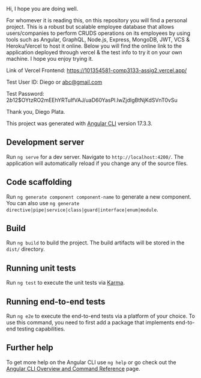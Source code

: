 Hi, 
I hope you are doing well. 

For whomever it is reading this, on this repository you will find a personal project.
This is a robust but scalable employee database that allows users/companies to perform CRUDS operations on its employees by
using tools such as Angular, GraphQL, Node.js, Express, MongoDB, JWT, VCS & Heroku/Vercel to host it online. 
Below you will find the online link to the application deployed through vercel & the test info to try it on your own machine. 
I hope you enjoy trying it. 

Link of Vercel Frontend: https://101354581-comp3133-assig2.vercel.app/

Test User ID: Diego or abc@gmail.com

Test Password: $2b$12$OYtzRO2mEEhYRTuIfVAJ/uaD60YasPl.IwZjdIgBtNjKdSVnT0vSu

Thank you, 
Diego Plata.


This project was generated with [Angular CLI](https://github.com/angular/angular-cli) version 17.3.3.

## Development server

Run `ng serve` for a dev server. Navigate to `http://localhost:4200/`. The application will automatically reload if you change any of the source files.

## Code scaffolding

Run `ng generate component component-name` to generate a new component. You can also use `ng generate directive|pipe|service|class|guard|interface|enum|module`.

## Build

Run `ng build` to build the project. The build artifacts will be stored in the `dist/` directory.

## Running unit tests

Run `ng test` to execute the unit tests via [Karma](https://karma-runner.github.io).

## Running end-to-end tests

Run `ng e2e` to execute the end-to-end tests via a platform of your choice. To use this command, you need to first add a package that implements end-to-end testing capabilities.

## Further help

To get more help on the Angular CLI use `ng help` or go check out the [Angular CLI Overview and Command Reference](https://angular.io/cli) page.
